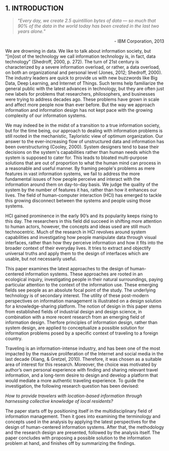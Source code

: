 ## 1. INTRODUCTION

> “*Every day, we create 2.5 quintillion bytes of data — so much that 90% of the data in the world today has been created in the last two years alone.*”
<div style="text-align:right">- IBM Corporation, 2013</div>

We are drowning in data. We like to talk about information society, but “[m]ost of the technology we call information technology is, in fact, data technology” (Shedroff, 2000, p. 272). The turn of 21st century is characterized by a severe information overload, or rather, a data overload, on both an organizational and personal level (Jones, 2012; Shedroff, 2000). The industry leaders are quick to provide us with new buzzwords like Big Data, Deep Learning, and Internet of Things. Such terms help familiarize the general public with the latest advances in technology, but they are often just new labels for problems that researchers, philosophers, and businesses were trying to address decades ago. These problems have grown in scale and affect more people now than ever before. But the way we approach information and information design has not kept pace with the growing complexity of our information systems.

We may indeed be in the midst of a transition to a true information society, but for the time being, our approach to dealing with information problems is still rooted in the mechanistic, Tayloristic view of optimum organization. Our answer to the ever-increasing  flow of unstructured data and information has been overstructuring (Cooley, 2000). System designers tend to base their decisions on the system's capabilities rather than human needs which the system is supposed to cater for. This leads to bloated multi-purpose solutions that are out of proportion to what the human mind can process in a reasonable and useful manner. By framing people's problems as mere features in vast information systems, we fail to address the more fundamental issues of how people perceive and interact with the information around them on day-to-day basis. We judge the quality of the system by the number of features it has, rather than how it enhances our lives. The field of human-computer interaction (HCI) has emerged to tackle this growing disconnect between the systems and people using those systems.

HCI gained prominence in the early 90’s and its popularity keeps rising to this day. The researchers in this field did succeed in shifting more attention to human actors, however, the concepts and ideas used are still much technocentric. Much of the research in HCI revolves around system capabilities and investigating how people manipulate data through visual interfaces, rather than how they perceive information and how it fits into the broader context of their everyday lives. It tries to extract and objectify universal truths and apply them to the design of interfaces which are usable, but not necessarily useful.

This paper examines the latest approaches to the design of human-centered information systems. These approaches are rooted in an ecological inquiry, investigating people in their natural surroundings, paying particular attention to the context of the information use. These emerging fields see people as an absolute focal point of the study. The underlying technology is of secondary interest. The utility of these post-modern perspectives on information management is illustrated on a design solution for a knowledge-sharing platform. The notion of design in this paper stems from established fields of industrial design and design science, in combination with a more recent research from an emerging field of information design. Therfore principles of information design, rather than system design, are applied to conceptualize a possible solution for information problems posed by a specific context of traveling to a foreign country. 

Traveling is an information-intense industry, and has been one of the most impacted by the massive proliferation of the Internet and social media in the last decade (Xiang, & Gretzel, 2010). Therefore, it was chosen as a suitable area of interest for this research. Moreover, the choice was motivated by author’s own personal experience with finding and sharing relevant travel information, and a long-term desire to design and develop a platform that would mediate a more authentic traveling experience. To guide the investigation, the following research question has been devised:

*How to provide travelers with location-based information through harnessing collective knowledge of local residents?*

The paper starts off by positioning itself in the multidisciplinary field of information management. Then it goes into examining the terminology and concepts used in the analysis by applying the latest perspectives for the design of human-centered information systems. After that, the methodology and the research design are presented, followed by the analysis itself. The paper concludes with proposing a possible solution to the information problem at hand, and finishes off by summarizing the findings.